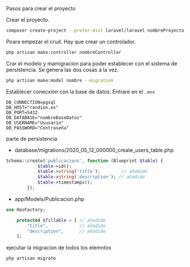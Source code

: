Pasos para crear el proyecto

Crear el proyecto. 
```bash
composer create-project --prefer-dist laravel/laravel nombreProyecto
```

Poara empezar el crud. Hay que crear un controlador.
```bash
php artisan make:controller nombreController
```

Crar el modelo y mamigracion para poder establecer con el sistema de persistencia. Se genera las dos cosas a la vez. 
```bash
php artisan make:model nombre --migration
```

Establecer conecxion con la base de datos. Entrare en el `.env`
```.env
DB_CONNECTION=pgsql
DB_HOST="randion.es"
DB_PORT=5432
DB_DATABASE="nombreBaseDatos"
DB_USERNAME="Ususario"
DB_PASSWORD="Contraseña"
```

parte de persistencia
- database/migrations/2020_05_12_000000_create_users_table.php
```php 
Schema::create('publicacions', function (Blueprint $table) {
            $table->id();
            $table->string('title');        // añadido
            $table->string('description'); // añadido
            $table->timestamps();
        });
```

- app/Models/Publicacion.php
```php 
use HasFactory;

    protected $fillable = [ // añadido
        "title",            // añadido
        "description",      // añadido
    ];
```

ejecutar la migracion de todos los elemntos 
```bash
php artisan migrate
```

